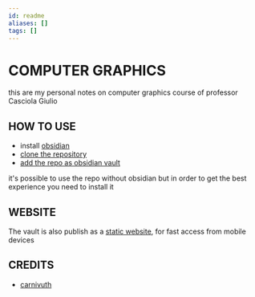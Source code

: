 ```yaml
---
id: readme
aliases: []
tags: []
---
```


# COMPUTER GRAPHICS

this are my personal notes on computer graphics course of professor Casciola Giulio

## HOW TO USE

- install [obsidian](https://obsidian.md/)
- [clone the repository](https://github.com/carnivuth/cpvision.git)
- [add the repo as obsidian vault](https://help.obsidian.md/Files+and+folders/Manage+vaults#Create+vault+from+an+existing+folder)

it's possible to use the repo without obsidian but in order to get the best experience you need to install it

## WEBSITE

The vault is also publish as a [static website](https://carnivuth.github.io/computer_graphics/), for fast access from mobile devices

## CREDITS

- [carnivuth](https://github.com/carnivuth)
